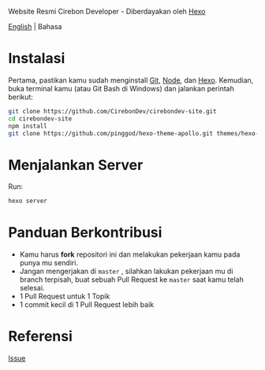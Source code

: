 Website Resmi Cirebon Developer - Diberdayakan oleh [Hexo](https://hexo.io/)

[English](/readme.md) | Bahasa

# Instalasi

Pertama, pastikan kamu sudah menginstall [Git](https://git-scm.com/), [Node](http://nodejs.org/), dan [Hexo](http://hexo.io/).
Kemudian, buka terminal kamu (atau Git Bash di Windows) dan jalankan perintah berikut:

```bash
git clone https://github.com/CirebonDev/cirebondev-site.git
cd cirebondev-site
npm install
git clone https://github.com/pinggod/hexo-theme-apollo.git themes/hexo-theme-apollo
```

# Menjalankan Server

Run:

```bash
hexo server
```

# Panduan Berkontribusi

* Kamu harus **fork** repositori ini dan melakukan pekerjaan kamu pada punya mu sendiri.
* Jangan mengerjakan di ``master`` , silahkan lakukan pekerjaan mu di branch terpisah, buat sebuah Pull Request ke ``master`` saat kamu telah selesai.
* 1 Pull Request untuk 1 Topik
* 1 commit kecil di 1 Pull Request lebih baik

# Referensi

[Issue](https://github.com/CirebonDev/cirebondev-site/issues)
